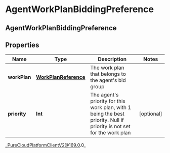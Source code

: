 # AgentWorkPlanBiddingPreference

## AgentWorkPlanBiddingPreference

## Properties

|Name | Type | Description | Notes|
|------------ | ------------- | ------------- | -------------|
| **workPlan** | [**WorkPlanReference**](WorkPlanReference) | The work plan that belongs to the agent&#39;s bid group | |
| **priority** | **Int** | The agent&#39;s priority for this work plan, with 1 being the best priority. Null if priority is not set for the work plan | [optional] |



_PureCloudPlatformClientV2@169.0.0_
